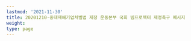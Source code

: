 ```yaml
---
lastmod: '2021-11-30'
title: 20201210-중대재해기업처벌법 제정 운동본부 국회 빔프로젝터 제정촉구 메시지
weight: 
type: page
---
```


